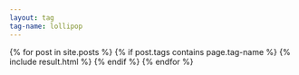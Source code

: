 ```yaml
---
layout: tag
tag-name: lollipop
---
```

{% for post in site.posts %}
{% if post.tags contains page.tag-name %}
{% include result.html %}
{% endif %}
{% endfor %}
